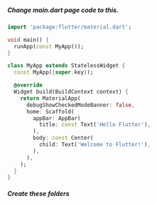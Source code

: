 ##### Change main.dart page code to this. 

```dart
import 'package:flutter/material.dart';

void main() {
  runApp(const MyApp());
}

class MyApp extends StatelessWidget {
  const MyApp({super.key});

  @override
  Widget build(BuildContext context) {
    return MaterialApp(
      debugShowCheckedModeBanner: false,
      home: Scaffold(
        appBar: AppBar(
          title: const Text('Hello Flutter'),
        ),
        body: const Center(
          child: Text('Welcome to Flutter!'),
        ),
      ),
    );
  }
}
```

##### Create these folders

